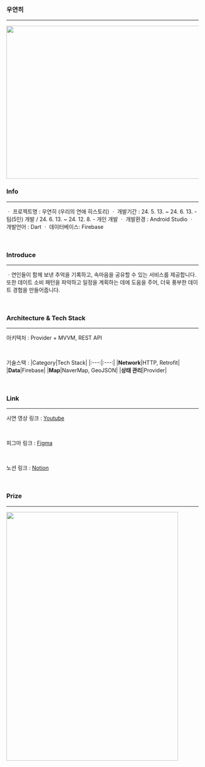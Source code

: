 ### 우연히
<hr>
<img src="https://github.com/user-attachments/assets/abea5f1d-342a-4006-a7e7-90ba60e2e9a5" width="720" height="400"/>

### Info
<hr>

ㆍ  프로젝트명  : 우연히 (우리의 연애 히스토리)
ㆍ  개발기간    : 24. 5. 13. ~ 24. 6. 13. - 팀(5인) 개발 / 24. 6. 13. ~ 24. 12. 8. - 개인 개발
ㆍ  개발환경    : Android Studio
ㆍ  개발언어    : Dart
ㆍ  데이터베이스: Firebase

</br>

###  Introduce

<hr>

ㆍ연인들이 함께 보낸 추억을 기록하고, 속마음을 공유할 수 있는 서비스를 제공합니다.
  또한 데이트 소비 패턴을 파악하고 일정을 계획하는 데에 도움을 주어,
  더욱 풍부한 데이트 경험을 만들어줍니다. 
  
</br>

###  Architecture & Tech Stack

<hr>

아키텍처 : Provider + MVVM, REST API

</br>

기술스택 :
|Category|Tech Stack|
|:---:|:---:|
|**Network**|HTTP, Retrofit|
|**Data**|Firebase|
|**Map**|NaverMap, GeoJSON|
|**상태 관리**|Provider|

</br>

###  Link

<hr>

시연 영상 링크 : <a href="https://youtu.be/Fq8-CaGvP_Y">Youtube</a>

</br>

피그마 링크 : <a href="https://www.figma.com/design/RYQz0tqQXSOuzYtKq4PuBh/%EC%9A%B0%EC%97%B0%ED%9E%88?node-id=0-1&t=vomWqLAwM6FwlJB7-1">Figma</a>

</br>

노션 링크 : <a href="https://www.notion.so/eae10f1f3496491b9877d2d0850d873b?pvs=4">Notion</a>

</br>

### Prize

<hr>

<img src="https://github.com/user-attachments/assets/62bafaba-0a56-4b98-86ec-2c8f7fbde3be" width="450" height="650"/>
